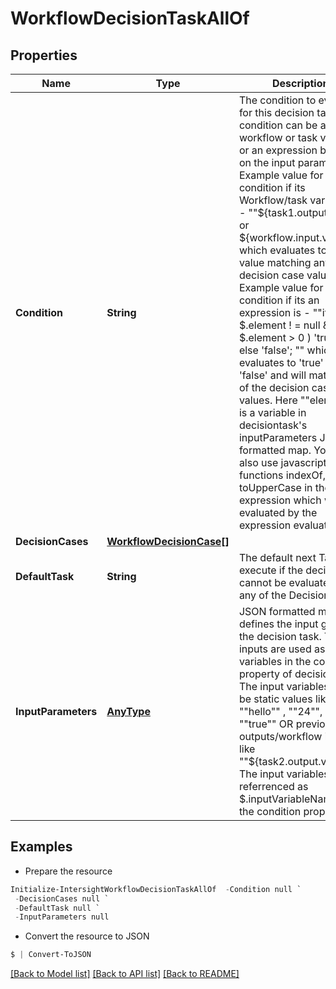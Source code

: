 # WorkflowDecisionTaskAllOf
## Properties

Name | Type | Description | Notes
------------ | ------------- | ------------- | -------------
**Condition** | **String** | The condition to evaluate for this decision task. The condition can be a workflow or task variable or an expression based on the input parameters. Example value for condition if its Workflow/task variable is -  &quot;&quot;${task1.output.var1} or ${workflow.input.var2}&quot;&quot; which evaluates to a value matching any of the decision case values. Example value for condition if its an expression is - &quot;&quot;if ( $.element ! &#x3D; null &amp;&amp; $.element &gt; 0 ) &#39;true&#39;; else &#39;false&#39;; &quot;&quot; which evaluates to &#39;true&#39; or &#39;false&#39; and will match one of the decision case values. Here &quot;&quot;element&quot;&quot; is a variable in decisiontask&#39;s inputParameters JSON formatted map. You can also use javascript like functions indexOf, toUpperCase in the expression which will be evaluated by the expression evaluator. | [optional] 
**DecisionCases** | [**WorkflowDecisionCase[]**](WorkflowDecisionCase.md) |  | [optional] 
**DefaultTask** | **String** | The default next Task to execute if the decision cannot be evaluated to any of the DecisionCases. | [optional] 
**InputParameters** | [**AnyType**](.md) | JSON formatted map that defines the input given to the decision task. The inputs are used as variables in the condition property of decision task. The input variables can be static values like &quot;&quot;hello&quot;&quot; , &quot;&quot;24&quot;&quot;, &quot;&quot;true&quot;&quot; OR previous task outputs/workflow inputs like &quot;&quot;${task2.output.var1}}&quot;&quot;. The input variables are referrenced as $.inputVariableName in the condition property. | [optional] 

## Examples

- Prepare the resource
```powershell
Initialize-IntersightWorkflowDecisionTaskAllOf  -Condition null `
 -DecisionCases null `
 -DefaultTask null `
 -InputParameters null
```

- Convert the resource to JSON
```powershell
$ | Convert-ToJSON
```

[[Back to Model list]](../README.md#documentation-for-models) [[Back to API list]](../README.md#documentation-for-api-endpoints) [[Back to README]](../README.md)

